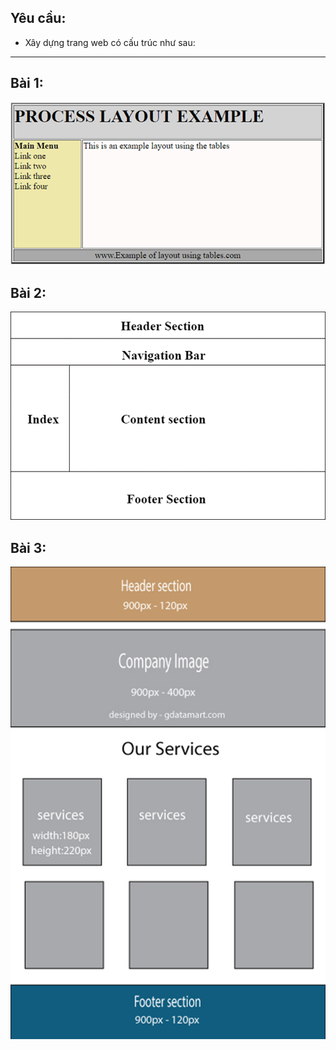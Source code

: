 ## Yêu cầu:

- Xây dựng trang web có cấu trúc như sau:
---
## Bài 1:
![layout 1](https://github.com/nqat0919/frontend-labs-on-school/blob/main/assest/lab1_1.png)
## Bài 2:
![layout 2](https://github.com/nqat0919/frontend-labs-on-school/blob/main/assest/lab1_2.png)
## Bài 3:
![layout 3](https://github.com/nqat0919/frontend-labs-on-school/blob/main/assest/lab1_3.png)
